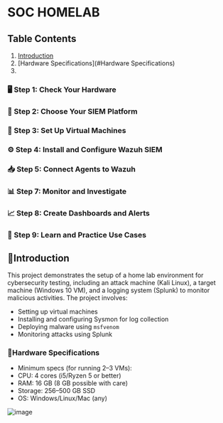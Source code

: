 # SOC HOMELAB

## Table Contents
1. [Introduction](#introduction)
2. [Hardware Specifications](#Hardware Specifications)
3. 
### 🖥️ Step 1: Check Your Hardware
### 🧱 Step 2: Choose Your SIEM Platform
### 🔧 Step 3: Set Up Virtual Machines
### ⚙️ Step 4: Install and Configure Wazuh SIEM
### 📥 Step 5: Connect Agents to Wazuh
### 📊 Step 7: Monitor and Investigate
### 📈 Step 8: Create Dashboards and Alerts
### 🧪 Step 9: Learn and Practice Use Cases

## 📌Introduction
This project demonstrates the setup of a home lab environment for cybersecurity testing, including an attack machine (Kali Linux), a target machine (Windows 10 VM), and a logging system (Splunk) to monitor malicious activities. The project involves:
- Setting up virtual machines
- Installing and configuring Sysmon for log collection
- Deploying malware using `msfvenom`
- Monitoring attacks using Splunk


### 🔧Hardware Specifications
- Minimum specs (for running 2–3 VMs):
- CPU: 4 cores (i5/Ryzen 5 or better)
- RAM: 16 GB (8 GB possible with care)
- Storage: 256–500 GB SSD
- OS: Windows/Linux/Mac (any)

![image]()
